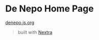 # De Nepo Home Page

[denepo.js.org](https://denepo.js.org)

> built with [Nextra](https://nextra.site)
